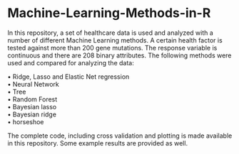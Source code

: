 # Machine-Learning-Methods-in-R

In this repository, a set of healthcare data is used and analyzed with a number of different Machine Learning methods. A certain health factor is tested against more than 200 gene mutations. The response variable is continuous and there are 208 binary attributes. The following methods were used and compared for analyzing the data:

•	Ridge, Lasso and Elastic Net regression<br/>
•	Neural Network <br/>
•	Tree <br/>
•	Random Forest <br/>
•	Bayesian lasso <br/>
•	Bayesian ridge <br/>
•	horseshoe <br/>

The complete code, including cross validation and plotting is made available in this repository. Some example results are provided as well.
